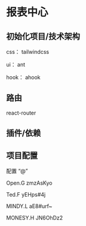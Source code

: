 # 报表中心

## 初始化项目/技术架构

css： tailwindcss



ui： ant



hook： ahook

## 路由

react-router



## 插件/依赖



## 项目配置

配置 “@”



Open.G zmzAsKyo

Ted.F yEHps#4j

MINDY.L aE8#urf~

MONESY.H JN6OhDz2
